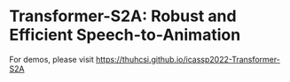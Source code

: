 # Transformer-S2A: Robust and Efficient Speech-to-Animation
For demos, please visit https://thuhcsi.github.io/icassp2022-Transformer-S2A